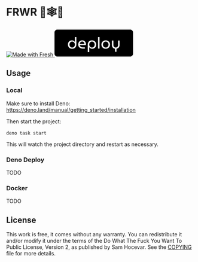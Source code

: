 # FRWR 🍋🕸💍

<a href="https://fresh.deno.dev">
  <picture>
    <source media="(prefers-color-scheme: dark)" srcset="https://fresh.deno.dev/fresh-badge-dark.svg">
    <img src="https://fresh.deno.dev/fresh-badge.svg" alt="Made with Fresh">
  </picture>
</a>

<a href="https://dash.deno.com/new?url=https://raw.githubusercontent.com/importantimport/frwr/main/main.ts">
  <img src="./static/deno-deploy-button.svg" alt="Deploy this example">
</a>

## Usage

### Local

Make sure to install Deno: https://deno.land/manual/getting_started/installation

Then start the project:

```
deno task start
```

This will watch the project directory and restart as necessary.

### Deno Deploy

TODO

### Docker

TODO

## License

This work is free, it comes without any warranty. You can redistribute it and/or
modify it under the terms of the Do What The Fuck You Want To Public License,
Version 2, as published by Sam Hocevar. See the [COPYING](COPYING) file for more
details.

